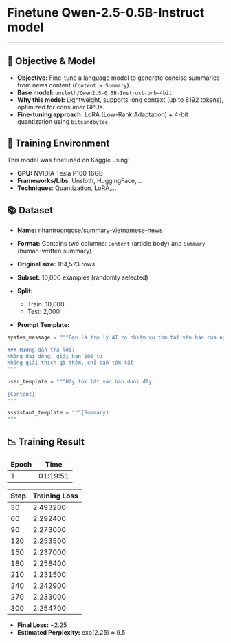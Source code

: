 # Finetune Qwen-2.5-0.5B-Instruct model

---

## 🧠 Objective & Model

- **Objective:** Fine-tune a language model to generate concise summaries from news content (`Content → Summary`).
- **Base model:** `unsloth/Qwen2.5-0.5B-Instruct-bnb-4bit`
- **Why this model:** Lightweight, supports long context (up to 8192 tokens), optimized for consumer GPUs.
- **Fine-tuning approach:** LoRA (Low-Rank Adaptation) + 4-bit quantization using `bitsandbytes`.


## 🦾 Training Environment

This model was finetuned on Kaggle using:

- **GPU:** NVIDIA Tesla P100 16GB
- **Frameworks/Libs**: Unsloth, HuggingFace,...
- **Techniques**: Quantization, LoRA,...


## 📚 Dataset

- **Name:** [nhantruongcse/summary-vietnamese-news](https://huggingface.co/datasets/nhantruongcse/summary-vietnamese-news)
- **Format:** Contains two columns: `Content` (article body) and `Summary` (human-written summary)
- **Original size:** 164,573 rows
- **Subset:** 10,000 examples (randomly selected)
- **Split:**
  - Train: 10,000
  - Test: 2,000

- **Prompt Template:**
```python
system_message = """Bạn là trợ lý AI có nhiệm vụ tóm tắt văn bản của người dùng cung cấp.

### Hướng dẫn trả lời:
Không dài dòng, giới hạn 100 từ
Không giải thích gì thêm, chỉ cần tóm tắt
"""

user_template = """Hãy tóm tắt văn bản dưới đây:

{Content}
"""

assistant_template = """{Summary}
"""
```


## 📉 Training Result

| Epoch | Time |
|-------|-----------------------|
| 1     | 01:19:51               |

| Step | Training Loss |
|------|---------------|
|  30  | 2.493200      |
|  60  | 2.292400      |
|  90  | 2.273000      |
| 120  | 2.253500      |
| 150  | 2.237000      |
| 180  | 2.258400      |
| 210  | 2.231500      |
| 240  | 2.242900      |
| 270  | 2.233000      |
| 300  | 2.254700      |

- **Final Loss:** ~2.25
- **Estimated Perplexity:** exp(2.25) ≈ 9.5